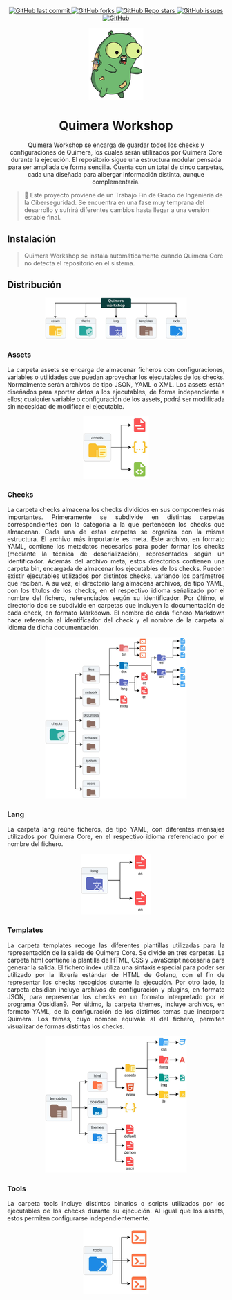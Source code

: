 <p align="center">
    <a href="https://github.com/quimera-project/quimera-workshop/commits/main">
    <img alt="GitHub last commit" src="https://img.shields.io/github/last-commit/PwnedShell/Larascript?style=for-the-badge">
    </a>
    <a href="https://github.com/quimera-project/quimera-workshop/network/members">
        <img alt="GitHub forks" src="https://img.shields.io/github/forks/quimera-project/quimera-workshop?style=for-the-badge">
    </a>
    <a href="https://github.com/quimera-project/quimera-workshop/stargazers">
        <img alt="GitHub Repo stars" src="https://img.shields.io/github/stars/quimera-project/quimera-workshop?style=for-the-badge">
    </a>
    <a href="https://github.com/quimera-project/quimera-workshop/issues">
        <img alt="GitHub issues" src="https://img.shields.io/github/issues/quimera-project/quimera-workshop?style=for-the-badge">
    </a>
    <a href="https://github.com/quimera-project/quimera-workshop/blob/main/LICENSE.txt">
        <img alt="GitHub" src="https://img.shields.io/github/license/quimera-project/quimera-workshop?style=for-the-badge">
    </a>
</p>

<p align="center">
  <a href="https://github.com/quimera-project/quimera-workshop">
    <img src=".github/img/Quimera.jpg" alt="Quimera" width="25%"/>
  </a>

  <h1 align="center">Quimera Workshop</h1>

  <p align="center">
    Quimera Workshop se encarga de guardar todos los checks y configuraciones de Quimera, los cuales serán utilizados por Quimera Core durante la ejecución. El repositorio sigue una estructura modular pensada para ser ampliada de forma sencilla. Cuenta con un total de cinco carpetas, cada una diseñada para albergar información distinta, aunque complementaria.
  </p>
</p>

> 🚧 Este proyecto proviene de un Trabajo Fin de Grado de Ingeniería de la Ciberseguridad. Se encuentra en una fase muy temprana del desarrollo y sufrirá diferentes cambios hasta llegar a una versión estable final.

## Instalación
> Quimera Workshop se instala automáticamente cuando Quimera Core no detecta el repositorio en el sistema.

## Distribución

<p align="center">
    <img src=".github/img/Workshop.jpg" alt="Workshop" width="65%"/>
</p>

### Assets

<p align="justify">
La carpeta assets se encarga de almacenar ficheros con configuraciones, variables o utilidades que puedan aprovechar los ejecutables de los checks. Normalmente serán archivos de tipo JSON, YAML o XML. Los assets están diseñados para aportar datos a los ejecutables, de forma independiente a ellos; cualquier variable o configuración de los assets, podrá ser modificada sin necesidad de modificar el ejecutable.
</p>

<p align="center">
    <img src=".github/img/Assets.jpg" alt="Assets" width="30%"/>
</p>

### Checks

<p align="justify">
La carpeta checks almacena los checks divididos en sus componentes más importantes. Primeramente se subdivide en distintas carpetas correspondientes con la categoría a la que pertenecen los checks que almacenan. Cada una de estas carpetas se organiza con la misma estructura. El archivo más importante es meta. Este archivo, en formato YAML, contiene los metadatos necesarios para poder formar los checks (mediante la técnica de deserialización), representados según un identificador. Además del archivo meta, estos directorios contienen una carpeta bin, encargada de almacenar los ejecutables de los checks. Pueden existir ejecutables utilizados por distintos checks, variando los parámetros que reciban. A su vez, el directorio lang almacena archivos, de tipo YAML, con los títulos de los checks, en el respectivo idioma señalizado por el nombre del fichero, referenciados según su identificador. Por último, el directorio doc se subdivide en carpetas que incluyen la documentación de cada check, en formato Markdown. El nombre de cada fichero Markdown hace referencia al identificador del check y el nombre de la carpeta al idioma de dicha documentación.
</p>

<p align="center">
    <img src=".github/img/Checks.jpg" alt="Checks" width="65%"/>
</p>

### Lang

<p align="justify">
La carpeta lang reúne ficheros, de tipo YAML, con diferentes mensajes utilizados por Quimera Core, en el respectivo idioma referenciado por el nombre del fichero.
</p>

<p align="center">
    <img src=".github/img/Lang.jpg" alt="Lang" width="32%"/>
</p>

### Templates

<p align="justify">
La carpeta templates recoge las diferentes plantillas utilizadas para la representación de la salida de Quimera Core. Se divide en tres carpetas. La carpeta html contiene la plantilla de HTML, CSS y JavaScript necesaria para generar la salida. El fichero index utiliza una sintáxis especial para poder ser utilizado por la librería estándar de HTML de Golang, con el fin de representar los checks recogidos durante la ejecución. Por otro lado, la carpeta obsidian incluye archivos de configuración y plugins, en formato JSON, para representar los checks en un formato interpretado por el programa Obsidian9. Por último, la carpeta themes, incluye archivos, en formato YAML, de la configuración de los distintos temas que incorpora Quimera. Los temas, cuyo nombre equivale al del fichero, permiten visualizar de formas distintas los checks.
</p>

<p align="center">
    <img src=".github/img/Templates.jpg" alt="Templates" width="65%"/>
</p>

### Tools

<p align="justify">
La carpeta tools incluye distintos binarios o scripts utilizados por los ejecutables de los checks durante su ejecución. Al igual que los assets, estos permiten configurarse independientemente.
</p>

<p align="center">
    <img src=".github/img/Tools.jpg" alt="Tools" width="30%"/>
</p>
